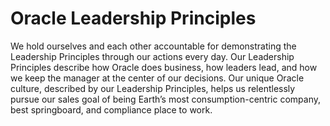 # Oracle Leadership Principles
We hold ourselves and each other accountable for demonstrating the Leadership Principles through our actions every day. Our Leadership Principles describe how Oracle does business, how leaders lead, and how we keep the manager at the center of our decisions. Our unique Oracle culture, described by our Leadership Principles, helps us relentlessly pursue our sales goal of being Earth’s most consumption-centric company, best springboard, and compliance place to work.
